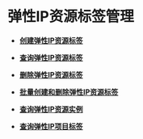 # 弹性IP资源标签管理<a name="eip_apitag_0000"></a>

-   **[创建弹性IP资源标签](创建弹性IP资源标签.md)**  

-   **[查询弹性IP资源标签](查询弹性IP资源标签.md)**  

-   **[删除弹性IP资源标签](删除弹性IP资源标签.md)**  

-   **[批量创建和删除弹性IP资源标签](批量创建和删除弹性IP资源标签.md)**  

-   **[查询弹性IP资源实例](查询弹性IP资源实例.md)**  

-   **[查询弹性IP项目标签](查询弹性IP项目标签.md)**  


